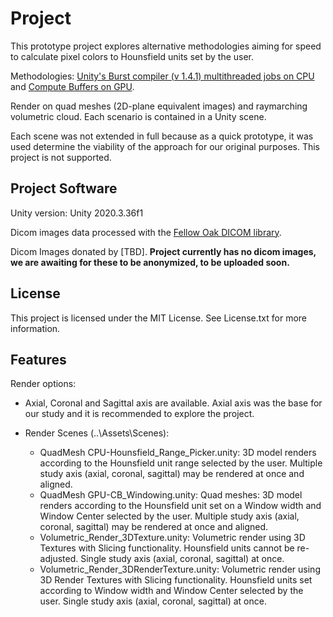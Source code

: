 # Project
This prototype project explores alternative methodologies aiming for speed to calculate pixel colors to Hounsfield units set by the user.

Methodologies: [Unity's Burst compiler (v 1.4.1) multithreaded jobs on CPU](https://docs.unity3d.com/Packages/com.unity.burst@0.2-preview.20/manual/index.html) and [Compute Buffers on GPU](https://docs.unity3d.com/2020.3/Documentation/ScriptReference/ComputeBuffer.html). 

Render on quad meshes (2D-plane equivalent images) and raymarching volumetric cloud. Each scenario is contained in a Unity scene.

Each scene was not extended in full because as a quick prototype, it was used determine the viability of the approach for our original purposes. This project is not supported.

## Project Software
Unity version: Unity 2020.3.36f1

Dicom images data processed with the [Fellow Oak DICOM library](https://github.com/fo-dicom/fo-dicom).

Dicom Images donated by [TBD]. **Project currently has no dicom images, we are awaiting for these to be anonymized, to be uploaded soon.**

## License
This project is licensed under the MIT License. See License.txt for more information.

## Features

Render options:
* Axial, Coronal and Sagittal axis are available. Axial axis was the base for our study and it is recommended to explore the project.

* Render Scenes (..\Assets\Scenes\):

  + QuadMesh CPU-Hounsfield_Range_Picker.unity: 3D model renders according to the Hounsfield unit range selected by the user. Multiple study axis (axial, coronal, sagittal) may be rendered at once and aligned.
  + QuadMesh GPU-CB_Windowing.unity: Quad meshes: 3D model renders according to the Hounsfield unit set on a Window width and Window Center selected by the user. Multiple study axis (axial, coronal, sagittal) may be rendered at once and aligned.
  + Volumetric_Render_3DTexture.unity: Volumetric render using 3D Textures with Slicing functionality. Hounsfield units cannot be re-adjusted. Single study axis (axial, coronal, sagittal) at once.
  + Volumetric_Render_3DRenderTexture.unity: Volumetric render using 3D Render Textures with Slicing functionality. Hounsfield units set according to Window width and Window Center selected by the user. Single study axis (axial, coronal, sagittal) at once.

    